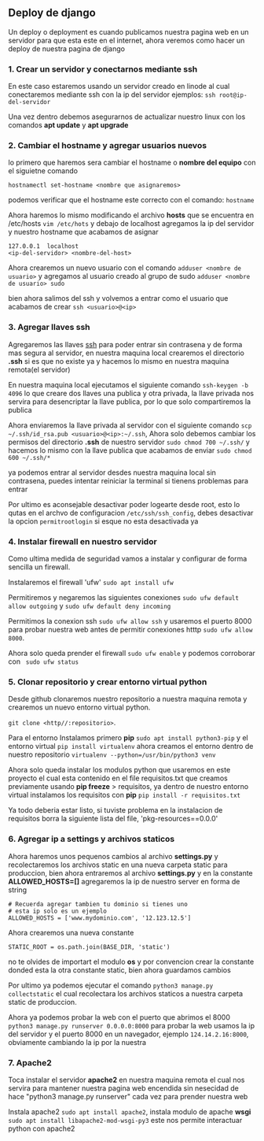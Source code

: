 ## Deploy de django 
Un deploy o deployment es cuando publicamos nuestra pagina web en un servidor para que esta este en el internet, ahora 
veremos como hacer un deploy de nuestra pagina de django 

### 1. Crear un servidor y conectarnos mediante **ssh**
En este caso estaremos usando un servidor creado en linode al cual conectaremos mediante ssh con la ip del servidor 
  ejemplos:
  `ssh root@ip-del-servidor`
  
Una vez dentro debemos asegurarnos de actualizar nuestro linux con los comandos **apt update** y **apt upgrade**

### 2. Cambiar el hostname y agregar usuarios nuevos
lo primero que haremos sera cambiar el hostname o **nombre del equipo** con el siguietne comando 
```
hostnamectl set-hostname <nombre que asignaremos>
```
podemos verificar que el hostname este correcto con el comando:
`hostname`

Ahora haremos lo mismo modificando el archivo **hosts** que se encuentra en /etc/hosts
`vim /etc/hots`
y debajo de localhost agregamos la ip del servidor y nuestro hostname que acabamos de asignar

```
127.0.0.1  localhost
<ip-del-servidor> <nombre-del-host>
```

Ahora crearemos un nuevo usuario con el comando
`adduser <nombre de usuario>`
y agregamos al usuario creado al grupo de sudo
`adduser <nombre de usuario> sudo` 

bien ahora salimos del ssh y volvemos a entrar como el usuario que acabamos de crear
`ssh <usuario>@<ip>`

### 3. Agregar llaves ssh 
Agregaremos las llaves [ssh](https://github.com/Erick-vital/Tutoriales/blob/master/redes/protocolos/ssh.md) para poder entrar sin contrasena y de forma mas segura al servidor, en nuestra maquina local crearemos el directorio **.ssh** si es que no existe ya y hacemos lo mismo en nuestra maquina remota(el servidor)

En nuestra maquina local ejecutamos el siguiente comando `ssh-keygen -b 4096` lo que creare dos llaves una publica y otra privada, la llave privada nos servira para desencriptar la llave publica, por lo que solo compartiremos la publica

Ahora enviaremos la llave privada al servidor con el siguiente comando `scp ~/.ssh/id_rsa.pub <usuario>@<ip>:~/.ssh`, Ahora solo debemos cambiar los permisos del directorio **.ssh** de nuestro servidor `sudo chmod 700 ~/.ssh/` y hacemos lo mismo con la llave publica que acabamos de enviar `sudo chmod 600 ~/.ssh/*`

ya podemos entrar al servidor desdes nuestra maquina local sin contrasena, puedes intentar reiniciar la terminal si tienens problemas para entrar 

Por ultimo es aconsejable desactivar poder logearte desde root, esto lo qutas en el archvo de configuracion `/etc/ssh/ssh_config`, debes desactivar la opcion `permitrootlogin` si esque no esta desactivada ya 

### 4. Instalar firewall en nuestro servidor
Como ultima medida de seguridad vamos a instalar y configurar de forma sencilla un firewall.

Instalaremos el firewall 'ufw' `sudo apt install ufw`

Permitiremos y negaremos las siguientes conexiones `sudo ufw default allow outgoing` y `sudo ufw default deny incoming`

Permitimos la conexion ssh `sudo ufw allow ssh` y usaremos el puerto 8000 para probar nuestra web antes de permitir conexiones htttp `sudo ufw allow 8000`.

Ahora solo queda prender el firewall `sudo ufw enable` y podemos corroborar con ` sudo ufw status`

### 5. Clonar repositorio y crear entorno virtual python
Desde github clonaremos nuestro repositorio a nuestra maquina remota y crearemos un nuevo entorno virtual python.

`git clone <http//:repositorio>`.

Para el entorno Instalamos primero **pip** `sudo apt install python3-pip` y el entorno virtual `pip install virtualenv` ahora creamos el entorno dentro de nuestro repositorio `virtualenv --python=/usr/bin/python3 venv`

Ahora solo queda instalar los modulos python que usaremos en este proyecto el cual esta contenido en el file requisitos.txt que creamos previamente usando **pip freeze** > requisitos, ya dentro de nuestro entorno virtual instalamos los requisitos con **pip** `pip install -r requisitos.txt` 

Ya todo deberia estar listo, si tuviste problema en la instalacion de requisitos borra la siguiente lista del file, 'pkg-resources==0.0.0'

### 6. Agregar ip a settings y archivos staticos
Ahora haremos unos pequenos cambios al archivo **settings.py** y recolectaremos los archivos static en una nueva carpeta static para produccion, bien ahora entraremos al archivo **settings.py** y en la constante **ALLOWED_HOSTS=[]** agregaremos la ip de nuestro server en forma de string
```
# Recuerda agregar tambien tu dominio si tienes uno
# esta ip solo es un ejemplo
ALLOWED_HOSTS = ['www.mydominio.com', '12.123.12.5']
```

Ahora crearemos una nueva constante
```
STATIC_ROOT = os.path.join(BASE_DIR, 'static')
```
no te olvides de importart el modulo **os** y por convencion crear la constante donded esta la otra constante static, bien ahora guardamos cambios

Por ultimo ya podemos ejecutar el comando `python3 manage.py collectstatic` el cual recolectara los archivos staticos a nuestra carpeta static de produccion.

Ahora ya podemos probar la web con el puerto que abrimos el 8000 `python3 manage.py runserver 0.0.0.0:8000` para probar la web usamos la ip del servidor y el puerto 8000 en un navegador, ejemplo `124.14.2.16:8000`, obviamente cambiando la ip por la nuestra

### 7. Apache2
Toca instalar el servidor **apache2** en nuestra maquina remota el cual nos servira para mantener nuestra pagina web encendida sin nesecidad de hace "python3 manage.py runserver" cada vez para prender nuestra web

Instala apache2 `sudo apt install apache2`, instala modulo de apache **wsgi** `sudo apt install libapache2-mod-wsgi-py3` este nos permite interactuar python con apache2
